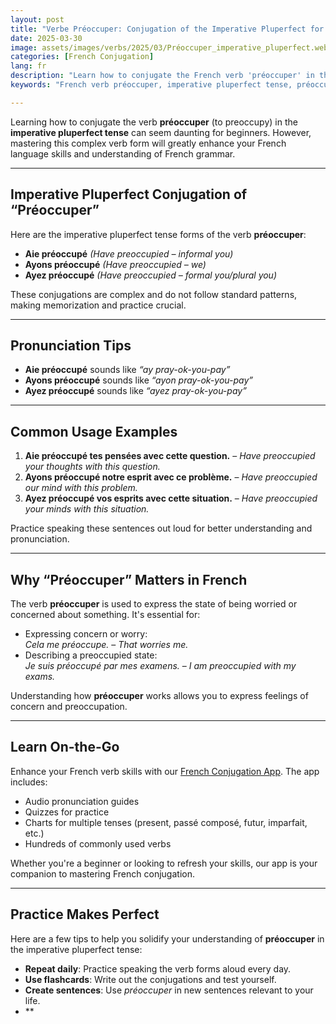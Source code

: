 ```yaml
---
layout: post
title: "Verbe Préoccuper: Conjugation of the Imperative Pluperfect for Beginners"
date: 2025-03-30
image: assets/images/verbs/2025/03/Préoccuper_imperative_pluperfect.webp
categories: [French Conjugation]
lang: fr 
description: "Learn how to conjugate the French verb 'préoccuper' in the imperative pluperfect tense. A beginner's guide to mastering this complex verb form."
keywords: "French verb préoccuper, imperative pluperfect tense, préoccuper conjugation, beginner French grammar, learn French, préoccuper examples, French verbs for beginners, how to use préoccuper in French, essential French verbs" 

--- 
```


Learning how to conjugate the verb **préoccuper** (to preoccupy) in the **imperative pluperfect tense** can seem daunting for beginners. However, mastering this complex verb form will greatly enhance your French language skills and understanding of French grammar.

---

## Imperative Pluperfect Conjugation of “Préoccuper”

Here are the imperative pluperfect tense forms of the verb **préoccuper**:

- **Aie préoccupé** *(Have preoccupied – informal you)*  
- **Ayons préoccupé** *(Have preoccupied – we)*  
- **Ayez préoccupé** *(Have preoccupied – formal you/plural you)*  

These conjugations are complex and do not follow standard patterns, making memorization and practice crucial.

---

## Pronunciation Tips

- **Aie préoccupé** sounds like *“ay pray-ok-you-pay”*  
- **Ayons préoccupé** sounds like *“ayon pray-ok-you-pay”*  
- **Ayez préoccupé** sounds like *“ayez pray-ok-you-pay”*  

---

## Common Usage Examples

1. **Aie préoccupé tes pensées avec cette question.** – *Have preoccupied your thoughts with this question.*  
2. **Ayons préoccupé notre esprit avec ce problème.** – *Have preoccupied our mind with this problem.*  
3. **Ayez préoccupé vos esprits avec cette situation.** – *Have preoccupied your minds with this situation.*

Practice speaking these sentences out loud for better understanding and pronunciation.

---

## Why “Préoccuper” Matters in French

The verb **préoccuper** is used to express the state of being worried or concerned about something. It's essential for:

- Expressing concern or worry:  
  _Cela me préoccupe._ – *That worries me.*  
- Describing a preoccupied state:  
  _Je suis préoccupé par mes examens._ – *I am preoccupied with my exams.*  

Understanding how **préoccuper** works allows you to express feelings of concern and preoccupation.

---

## Learn On-the-Go

Enhance your French verb skills with our [French Conjugation App]({{site.appStore.url}}). The app includes:

- Audio pronunciation guides
- Quizzes for practice
- Charts for multiple tenses (present, passé composé, futur, imparfait, etc.)
- Hundreds of commonly used verbs

Whether you're a beginner or looking to refresh your skills, our app is your companion to mastering French conjugation.

---

## Practice Makes Perfect

Here are a few tips to help you solidify your understanding of **préoccuper** in the imperative pluperfect tense:

- **Repeat daily**: Practice speaking the verb forms aloud every day.
- **Use flashcards**: Write out the conjugations and test yourself.
- **Create sentences**: Use *préoccuper* in new sentences relevant to your life.
- **